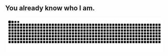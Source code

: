<h2 align="left">You already know who I am.</h2>
<div align="center">
  <img src="https://raw.githubusercontent.com/kursatpolatci/kursatpolatci/output/snake.svg" alt="Snake animation" />
</div>

